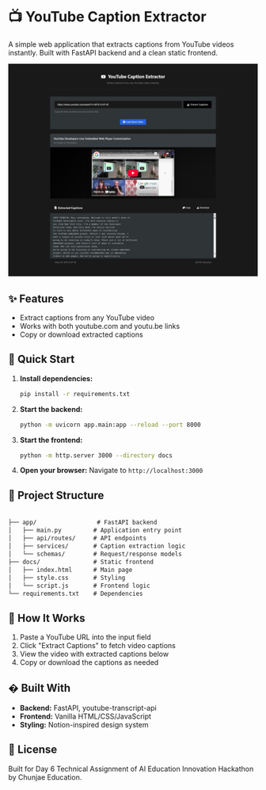 # 📺 YouTube Caption Extractor

A simple web application that extracts captions from YouTube videos instantly. Built with FastAPI backend and a clean static frontend.

![App Screenshot](docs/screenshot.jpeg)

## ✨ Features

- Extract captions from any YouTube video
- Works with both youtube.com and youtu.be links
- Copy or download extracted captions

## 🚀 Quick Start

1. **Install dependencies:**

   ```bash
   pip install -r requirements.txt
   ```

2. **Start the backend:**

   ```bash
   python -m uvicorn app.main:app --reload --port 8000
   ```

3. **Start the frontend:**

   ```bash
   python -m http.server 3000 --directory docs
   ```

4. **Open your browser:**
   Navigate to `http://localhost:3000`

## 📁 Project Structure

```

├── app/                 # FastAPI backend
│   ├── main.py         # Application entry point
│   ├── api/routes/     # API endpoints
│   ├── services/       # Caption extraction logic
│   └── schemas/        # Request/response models
├── docs/               # Static frontend
│   ├── index.html      # Main page
│   ├── style.css       # Styling
│   └── script.js       # Frontend logic
└── requirements.txt    # Dependencies

```

## 🔧 How It Works

1. Paste a YouTube URL into the input field
2. Click "Extract Captions" to fetch video captions
3. View the video with extracted captions below
4. Copy or download the captions as needed

## �️ Built With

- **Backend:** FastAPI, youtube-transcript-api
- **Frontend:** Vanilla HTML/CSS/JavaScript
- **Styling:** Notion-inspired design system

## 📝 License

Built for Day 6 Technical Assignment of AI Education Innovation Hackathon by Chunjae Education.
